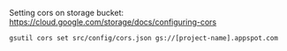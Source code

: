 Setting cors on storage bucket:
https://cloud.google.com/storage/docs/configuring-cors

`gsutil cors set src/config/cors.json gs://[project-name].appspot.com`
